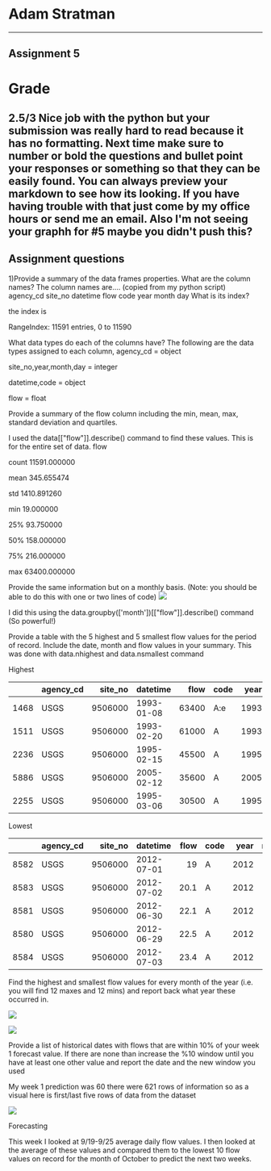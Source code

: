 # Adam Stratman
--------
Assignment 5
----

#  Grade
2.5/3 Nice job with the python but your submission was really hard to read because it has no formatting. Next time make sure to number or bold the questions and bullet point your responses or something  so that they can be easily found. You can always preview your markdown to see how its looking. If you have having trouble with that just come by my office hours or send me an email. Also I'm not seeing your graphh for #5 maybe you didn't push this? 
----

## Assignment questions

1)Provide a summary of the data frames properties.
What are the column names? The column names are.... (copied from my python script)
agency_cd  site_no    datetime  flow code  year  month  day
What is its index?

the index is

RangeIndex: 11591 entries, 0 to 11590

What data types do each of the columns have?
The following are the data types assigned to each column,
agency_cd = object

site_no,year,month,day = integer

datetime,code = object

flow = float

Provide a summary of the flow column including the min, mean, max, standard deviation and quartiles.

I used the data[["flow"]].describe() command to find these values. This is for the entire set of data.
	flow

count	11591.000000

mean	345.655474

std	1410.891260

min	19.000000

25%	93.750000

50%	158.000000

75%	216.000000

max	63400.000000


Provide the same information but on a monthly basis. (Note: you should be able to do this with one or two lines of code)
![](assets/Stratman_Hw5-93a99162.png)

I did this using the data.groupby(['month'])[["flow"]].describe() command (So powerful!)


Provide a table with the 5 highest and 5 smallest flow values for the period of record. Include the date, month and flow values in your summary.
This was done with data.nhighest and data.nsmallest command

Highest

|      | agency_cd   |   site_no | datetime   |   flow | code   |   year |   month |   day |
|-----:|:------------|----------:|:-----------|-------:|:-------|-------:|--------:|------:|
| 1468 | USGS        |   9506000 | 1993-01-08 |  63400 | A:e    |   1993 |       1 |     8 |
| 1511 | USGS        |   9506000 | 1993-02-20 |  61000 | A      |   1993 |       2 |    20 |
| 2236 | USGS        |   9506000 | 1995-02-15 |  45500 | A      |   1995 |       2 |    15 |
| 5886 | USGS        |   9506000 | 2005-02-12 |  35600 | A      |   2005 |       2 |    12 |
| 2255 | USGS        |   9506000 | 1995-03-06 |  30500 | A      |   1995 |       3 |     6 |


Lowest

|      | agency_cd   |   site_no | datetime   |   flow | code   |   year |   month |   day |
|-----:|:------------|----------:|:-----------|-------:|:-------|-------:|--------:|------:|
| 8582 | USGS        |   9506000 | 2012-07-01 |   19   | A      |   2012 |       7 |     1 |
| 8583 | USGS        |   9506000 | 2012-07-02 |   20.1 | A      |   2012 |       7 |     2 |
| 8581 | USGS        |   9506000 | 2012-06-30 |   22.1 | A      |   2012 |       6 |    30 |
| 8580 | USGS        |   9506000 | 2012-06-29 |   22.5 | A      |   2012 |       6 |    29 |
| 8584 | USGS        |   9506000 | 2012-07-03 |   23.4 | A      |   2012 |       7 |     3 |


Find the highest and smallest flow values for every month of the year (i.e. you will find 12 maxes and 12 mins) and report back what year these occurred in.

![](assets/Stratman_Hw5-a0023417.png)

![](assets/Stratman_Hw5-8cee21e9.png)


Provide a list of historical dates with flows that are within 10% of your week 1 forecast value. If there are none than increase the %10 window until you have at least one other value and report the date and the new window you used

My week 1 prediction was 60
there were 621 rows of information so as a visual here is first/last five rows of data from the dataset

![](assets/Stratman_Hw5-a806d041.png)


Forecasting

This week I looked at 9/19-9/25 average daily flow values. I then looked at the average of these values and compared them to the lowest 10 flow values on record for the month of October to predict the next two weeks.
